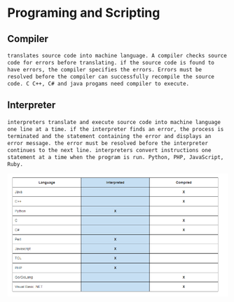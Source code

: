 # Programing and Scripting

## Compiler
    translates source code into machine language. A compiler checks source code for errors before translating. if the source code is found to have errors, the compiler specifies the errors. Errors must be resolved before the compiler can successfully recompile the source code. C C++, C# and java progams need compiler to execute.

## Interpreter
    interpreters translate and execute source code into machine language one line at a time. if the interpreter finds an error, the process is terminated and the statement containing the error and displays an error message. the error must be resolved before the interpreter continues to the next line. interpreters convert instructions one statement at a time when the program is run. Python, PHP, JavaScript, Ruby.


![alt text](/Intoduction%20to%20IT/ComputerSoftware/Compilers&Interpreters.png "screenshot")